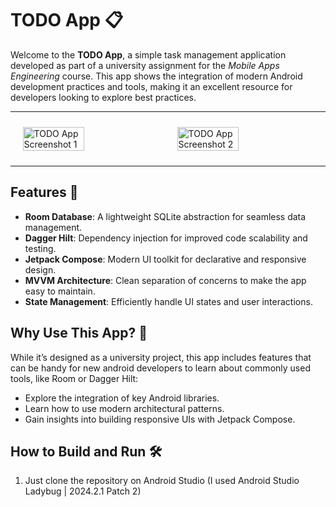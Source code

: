 # TODO App 📋

Welcome to the **TODO App**, a simple task management application developed as part of a university assignment for the *Mobile Apps Engineering* course. This app shows the integration of modern Android development practices and tools, making it an excellent resource for developers looking to explore best practices.

---

<div style="display: flex; justify-content: space-around; gap: 10px; padding: 10px;">
  <img src="https://github.com/user-attachments/assets/80f6c256-e56f-472e-84c7-993ea4462326" alt="TODO App Screenshot 1" width="45%" />
  <img src="https://github.com/user-attachments/assets/5df582fb-78ed-4026-9d5f-beefbd53c1b9" alt="TODO App Screenshot 2" width="45%" />
</div>

---

## Features 🚀

- **Room Database**: A lightweight SQLite abstraction for seamless data management.
- **Dagger Hilt**: Dependency injection for improved code scalability and testing.
- **Jetpack Compose**: Modern UI toolkit for declarative and responsive design.
- **MVVM Architecture**: Clean separation of concerns to make the app easy to maintain.
- **State Management**: Efficiently handle UI states and user interactions.

## Why Use This App? 🤔

While it’s designed as a university project, this app includes features that can be handy for new android developers to learn about commonly used tools, like Room or Dagger Hilt:
- Explore the integration of key Android libraries.
- Learn how to use modern architectural patterns.
- Gain insights into building responsive UIs with Jetpack Compose.

## How to Build and Run 🛠️

1. Just clone the repository on Android Studio (I used Android Studio Ladybug | 2024.2.1 Patch 2)

